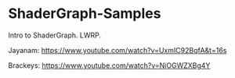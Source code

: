 # ShaderGraph-Samples
Intro to ShaderGraph. LWRP.

Jayanam: https://www.youtube.com/watch?v=UxmIC92BqfA&t=16s


Brackeys: https://www.youtube.com/watch?v=NiOGWZXBg4Y


